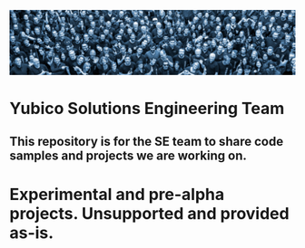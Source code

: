![alt text](team.png?raw=true "YubiTeam!")

# Yubico Solutions Engineering Team

## This repository is for the SE team to share code samples and projects we are working on.

# Experimental and pre-alpha projects. Unsupported and provided as-is.